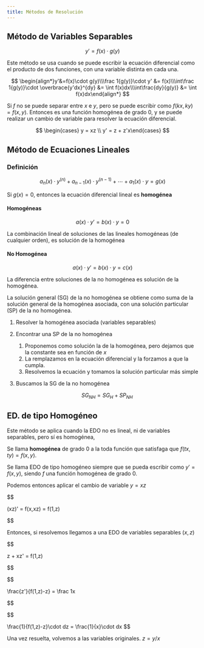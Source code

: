 ```yaml
---
title: Métodos de Resolución
---
```


## Método de Variables Separables

$$
y' = f(x)\cdot g(y)
$$

Este método se usa cuando se puede escribir la ecuación diferencial como el producto de dos funciones, con una variable distinta en cada una.

$$
\begin{align*}y'&=f(x)\cdot g(y)\\\frac 1{g(y)}\cdot y' &= f(x)\\\int\frac 1{g(y)}\cdot \overbrace{y'dx}^{dy} &= \int f(x)dx\\\int\frac{dy}{g(y)} &= \int f(x)dx\end{align*}
$$

Si $f$ no se puede separar entre $x$ e $y$, pero se puede escribir como $f(kx,ky) = f(x,y)$. Entonces es una función homogénea de grado $0$, y se puede realizar un cambio de variable para resolver la ecuación diferencial.

$$
\begin{cases} y = xz \\ y' = z + z'x\end{cases}
$$

## Método de Ecuaciones Lineales

### Definición

$$
a_n(x) \cdot y^{(n)} + a_{n-1}(x) \cdot y^{(n-1)} + \cdots + a_1(x) \cdot y= g(x)
$$

Si $g(x) = 0$, entonces la ecuación diferencial lineal es **homogénea**

#### Homogéneas

$$
a(x)\cdot y' = b(x) \cdot y = 0
$$

La combinación lineal de soluciones de las lineales homogéneas (de cualquier orden), es solución de la homogénea

#### No Homogénea

$$
a(x)\cdot y' = b(x) \cdot y = c(x)
$$

La diferencia entre soluciones de la no homogénea es solución de la homogénea.

La solución general (SG) de la no homogénea se obtiene como suma de la solución general de la homogénea asociada, con una solución particular (SP) de la no homogénea.

1. Resolver la homogénea asociada (variables separables)
2. Encontrar una SP de la no homogénea
	1. Proponemos como solución la de la homogénea, pero dejamos que la constante sea en función de $x$
	2. La remplazamos en la ecuación diferencial y la forzamos a que la cumpla.
	3. Resolvemos la ecuación y tomamos la solución particular más simple
3. Buscamos la SG de la no homogénea

	$$
	SG_{NH} = SG_{H} + SP_{NH}
	$$

## ED. de tipo Homogéneo

Este método se aplica cuando la EDO no es lineal, ni de variables separables, pero sí es homogénea,

Se llama **homogénea** de grado $0$ a la toda función que satisfaga que $f(tx,ty) = f(x,y)$.

Se llama EDO de tipo homogéneo siempre que se pueda escribir como $y' = f(x,y)$, siendo $f$ una función homogénea de grado 0.

Podemos entonces aplicar el cambio de variable $y = xz$

$$

(xz)' = f(x,xz) = f(1,z)

$$

Entonces, si resolvemos llegamos a una EDO de variables separables ($x,z$)

$$

z + xz' = f(1,z)

$$

$$

\frac{z'}{f(1,z)-z} = \frac 1x

$$

$$

\frac{1}{f(1,z)-z}\cdot dz = \frac{1}{x}\cdot dx
$$

Una vez resuelta, volvemos a las variables originales. $z = y/x$

